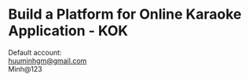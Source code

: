 # Build a Platform for Online Karaoke Application - KOK
Default account:<br>
huuminhgm@gmail.com<br>
Minh@123<br>
